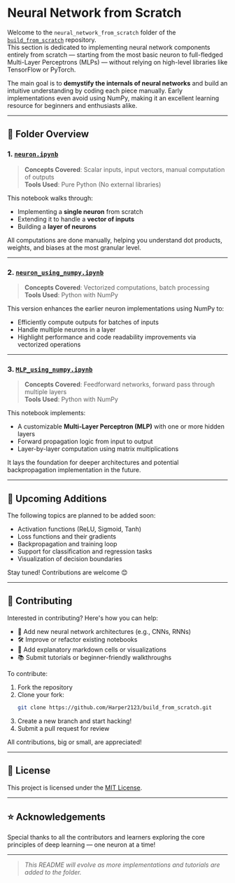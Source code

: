 # Neural Network from Scratch

Welcome to the `neural_network_from_scratch` folder of the [`build_from_scratch`](https://github.com/Harper2123/build_from_scratch) repository.  
This section is dedicated to implementing neural network components entirely from scratch — starting from the most basic neuron to full-fledged Multi-Layer Perceptrons (MLPs) — without relying on high-level libraries like TensorFlow or PyTorch.

The main goal is to **demystify the internals of neural networks** and build an intuitive understanding by coding each piece manually. Early implementations even avoid using NumPy, making it an excellent learning resource for beginners and enthusiasts alike.

---

## 📁 Folder Overview

### 1. [`neuron.ipynb`](./neuron.ipynb)
> **Concepts Covered**: Scalar inputs, input vectors, manual computation of outputs  
> **Tools Used**: Pure Python (No external libraries)

This notebook walks through:
- Implementing a **single neuron** from scratch
- Extending it to handle a **vector of inputs**
- Building a **layer of neurons**
  
All computations are done manually, helping you understand dot products, weights, and biases at the most granular level.

---

### 2. [`neuron_using_numpy.ipynb`](./neuron_using_numpy.ipynb)
> **Concepts Covered**: Vectorized computations, batch processing  
> **Tools Used**: Python with NumPy

This version enhances the earlier neuron implementations using NumPy to:
- Efficiently compute outputs for batches of inputs
- Handle multiple neurons in a layer
- Highlight performance and code readability improvements via vectorized operations

---

### 3. [`MLP_using_numpy.ipynb`](./MLP_using_numpy.ipynb)
> **Concepts Covered**: Feedforward networks, forward pass through multiple layers  
> **Tools Used**: Python with NumPy

This notebook implements:
- A customizable **Multi-Layer Perceptron (MLP)** with one or more hidden layers
- Forward propagation logic from input to output
- Layer-by-layer computation using matrix multiplications

It lays the foundation for deeper architectures and potential backpropagation implementation in the future.

---

## 🚧 Upcoming Additions

The following topics are planned to be added soon:
- Activation functions (ReLU, Sigmoid, Tanh)
- Loss functions and their gradients
- Backpropagation and training loop
- Support for classification and regression tasks
- Visualization of decision boundaries

Stay tuned! Contributions are welcome 😊

---

## 🤝 Contributing

Interested in contributing? Here's how you can help:
- 🧠 Add new neural network architectures (e.g., CNNs, RNNs)
- 🛠️ Improve or refactor existing notebooks
- 🧾 Add explanatory markdown cells or visualizations
- 📚 Submit tutorials or beginner-friendly walkthroughs

To contribute:
1. Fork the repository
2. Clone your fork:  
   ```bash
   git clone https://github.com/Harper2123/build_from_scratch.git
   ```
3. Create a new branch and start hacking!
4. Submit a pull request for review

All contributions, big or small, are appreciated!

---

## 📜 License

This project is licensed under the [MIT License](./LICENSE).

---

## ⭐ Acknowledgements

Special thanks to all the contributors and learners exploring the core principles of deep learning — one neuron at a time!

---

> _This README will evolve as more implementations and tutorials are added to the folder._
